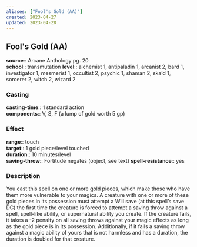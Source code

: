 ```yaml
---
aliases: ["Fool's Gold (AA)"]
created: 2023-04-27
updated: 2023-04-28
---
```


## Fool's Gold (AA)

**source**:: Arcane Anthology pg. 20  
**school**:: transmutation
**level**:: alchemist 1, antipaladin 1, arcanist 2, bard 1, investigator 1, mesmerist 1, occultist 2, psychic 1, shaman 2, skald 1, sorcerer 2, witch 2, wizard 2

### Casting

**casting-time**:: 1 standard action  
**components**:: V, S, F (a lump of gold worth 5 gp)

### Effect

**range**:: touch  
**target**:: 1 gold piece/level touched  
**duration**:: 10 minutes/level  
**saving-throw**:: Fortitude negates (object, see text)
**spell-resistance**:: yes

### Description

You cast this spell on one or more gold pieces, which make those who have them more vulnerable to your magics. A creature with one or more of these gold pieces in its possession must attempt a Will save (at this spell’s save DC) the first time the creature is forced to attempt a saving throw against a spell, spell-like ability, or supernatural ability you create. If the creature fails, it takes a -2 penalty on all saving throws against your magic effects as long as the gold piece is in its possession. Additionally, if it fails a saving throw against a magic ability of yours that is not harmless and has a duration, the duration is doubled for that creature.
